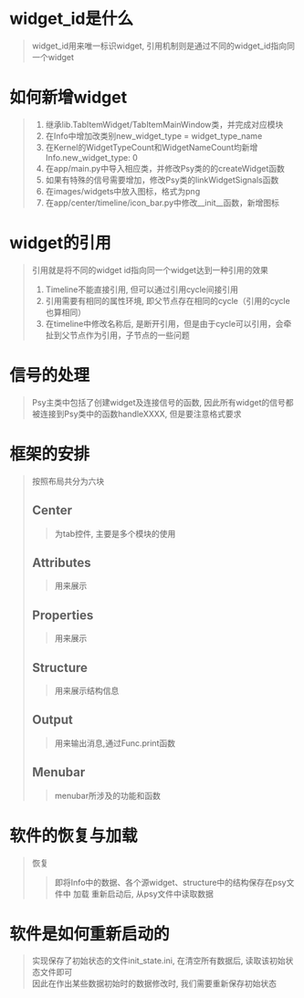 # widget_id是什么
> widget_id用来唯一标识widget, 引用机制则是通过不同的widget_id指向同一个widget

# 如何新增widget
> 1. 继承lib.TabItemWidget/TabItemMainWindow类，并完成对应模块
> 2. 在Info中增加改类别new_widget_type = widget_type_name
> 3. 在Kernel的WidgetTypeCount和WidgetNameCount均新增Info.new_widget_type: 0
> 4. 在app/main.py中导入相应类，并修改Psy类的的createWidget函数
> 5. 如果有特殊的信号需要增加，修改Psy类的linkWidgetSignals函数
> 6. 在images/widgets中放入图标，格式为png
> 7. 在app/center/timeline/icon_bar.py中修改__init__函数，新增图标

# widget的引用
> 引用就是将不同的widget id指向同一个widget达到一种引用的效果
> 1. Timeline不能直接引用, 但可以通过引用cycle间接引用
> 2. 引用需要有相同的属性环境, 即父节点存在相同的cycle（引用的cycle也算相同）
> 3. 在timeline中修改名称后, 是断开引用，但是由于cycle可以引用，会牵扯到父节点作为引用，子节点的一些问题

# 信号的处理
> Psy主类中包括了创建widget及连接信号的函数, 因此所有widget的信号都被连接到Psy类中的函数handleXXXX, 但是要注意格式要求  
>>  

# 框架的安排
> 按照布局共分为六块  
> ## Center
>> 为tab控件, 主要是多个模块的使用
> ## Attributes
>> 用来展示
> ## Properties
>> 用来展示
> ## Structure
>> 用来展示结构信息
> ## Output
>> 用来输出消息,通过Func.print函数
> ## Menubar
>> menubar所涉及的功能和函数

# 软件的恢复与加载
> 恢复
>> 即将Info中的数据、各个源widget、structure中的结构保存在psy文件中
> 加载
>> 重新启动后, 从psy文件中读取数据

# 软件是如何重新启动的
> 实现保存了初始状态的文件init_state.ini, 在清空所有数据后, 读取该初始状态文件即可  
> 因此在作出某些数据初始时的数据修改时, 我们需要重新保存初始状态


